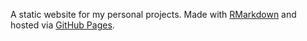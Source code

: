 A static website for my personal projects. Made with [RMarkdown](https://rmarkdown.rstudio.com/) and hosted via [GitHub Pages](https://pages.github.com/).

